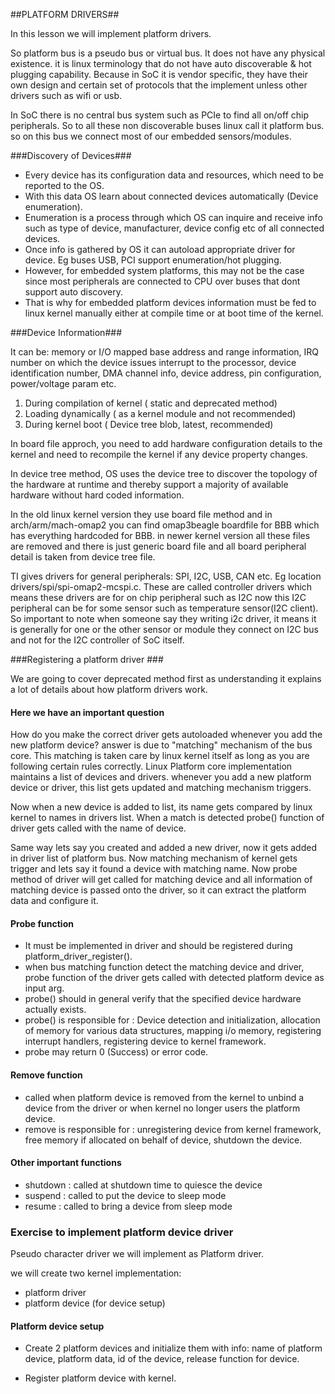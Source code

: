 ##PLATFORM DRIVERS##

In this lesson we will implement platform drivers.

So platform bus is a pseudo bus or virtual bus. It does not have any physical existence. it is linux terminology that do not have auto discoverable & hot plugging capability.
Because in SoC it is vendor specific, they have their own design and certain set of protocols that the implement unless other drivers such as wifi or usb.

In SoC there is no central bus system such as PCIe to find all on/off chip peripherals. So to all these non discoverable buses linux call it platform bus. so on this bus
we connect most of our embedded sensors/modules.


###Discovery of Devices###

- Every device has its configuration data and resources, which need to be reported to the OS.
- With this data OS learn about connected devices automatically (Device enumeration).
- Enumeration is a process through which OS can inquire and receive info such as type of device, manufacturer, device config etc of all connected devices.
- Once info is gathered by OS it can autoload appropriate driver for device. Eg buses USB, PCI support enumeration/hot plugging.
- However, for embedded system platforms, this may not be the case since most peripherals are connected to CPU over buses that dont support auto discovery. 
- That is why for embedded platform devices information must be fed to linux kernel manually either at compile time or at boot time of the kernel.


###Device Information###

It can be: 
memory or I/O mapped base address and range information, IRQ number on which the device issues interrupt to the processor, device identification number, DMA channel info,
device address, pin configuration, power/voltage param etc.


1. During compilation of kernel ( static and deprecated method)
2. Loading dynamically ( as a kernel module and not recommended)
3. During kernel boot ( Device tree blob, latest, recommended)

In board file approch, you need to add hardware configuration details to the kernel and need to recompile the kernel if any device property changes.

In device tree method, OS uses the device tree to discover the topology of the hardware at runtime and thereby support a majority of available hardware without hard coded information. 

In the old linux kernel version they use board file method and in arch/arm/mach-omap2 you can find omap3beagle boardfile for BBB which has everything hardcoded for BBB. in newer kernel version all these 
files are removed and there is just generic board file and all board peripheral detail is taken from device tree file.

TI gives drivers for general peripherals: SPI, I2C, USB, CAN etc. Eg location drivers/spi/spi-omap2-mcspi.c. These are called controller drivers which means these drivers are for on chip peripheral such
as I2C now this I2C peripheral can be for some sensor such as temperature sensor(I2C client). So important to note when someone say they writing i2c driver, it means it is generally for one or the other
sensor or module they connect on I2C bus and not for the I2C controller of SoC itself.


###Registering a platform driver ###

We are going to cover deprecated method first as understanding it explains a lot of details about how platform drivers work.

#### Here we have an important question ##### 
How do you make the correct driver gets autoloaded whenever you add the new platform device? answer is due to "matching" mechanism of the bus core. This matching is taken care by linux kernel itself
as long as you are following certain rules correctly. Linux Platform core implementation maintains a list of devices and drivers. whenever you add a new platform device or driver, this list gets updated
and matching mechanism triggers.

Now when a new device is added to list, its name gets compared by linux kernel to names in drivers list. When a match is detected probe() function of driver gets called with the name of device. 

Same way lets say you created and added a new driver, now it gets added in driver list of platform bus. Now matching mechanism of kernel gets trigger and lets say it found a device with matching name.
Now probe method of driver will get called for matching device and all information of matching device is passed onto the driver, so it can extract the platform data and configure it.

#### Probe function ####
- It must be implemented in driver and should be registered during platform_driver_register().
- when bus matching function detect the matching device and driver, probe function of the driver gets called with detected platform device as input arg.
- probe() should in general verify that the specified device hardware actually exists. 
- probe() is responsible for : Device detection and initialization, allocation of memory for various data structures, mapping i/o memory, registering interrupt handlers, registering device to kernel
framework.
- probe may return 0 (Success) or error code. 


#### Remove function ####
- called when platform device is removed from the kernel to unbind a device from the driver or when kernel no longer users the platform device.
- remove is responsible for : unregistering device from kernel framework, free memory if allocated on behalf of device, shutdown the device.

#### Other important functions ####
- shutdown : called at shutdown time to quiesce the device
- suspend : called to put the device to sleep mode
- resume : called to bring a device from sleep mode


### Exercise to implement platform device driver ###

Pseudo character driver we will implement as Platform driver.

we will create two kernel implementation:
- platform driver
- platform device (for device setup)

####  Platform device setup ####
- Create 2 platform devices and initialize them with info:
name of platform device, platform data, id of the device, release function for device.

- Register platform device with kernel.







